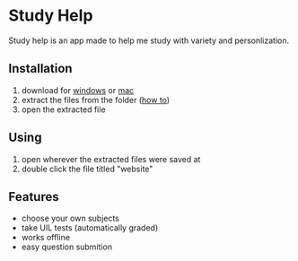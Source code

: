# Study Help

Study help is an app made to help me study with variety and personlization.

## Installation
1. download for [windows](https://github.com/Joshua02/Study-Help-Windows-Release/archive/master.zip) or [mac](https://github.com/Joshua02/Study-Help-Mac-Release/archive/master.zip)
2. extract the files from the folder ([how to](https://www.hostinger.com/tutorials/how-to-unzip-files))
3. open the extracted file

## Using
1. open wherever the extracted files were saved at
2. double click the file titled "website"

## Features
* choose your own subjects
* take UIL tests (automatically graded)
* works offline
* easy question submition

